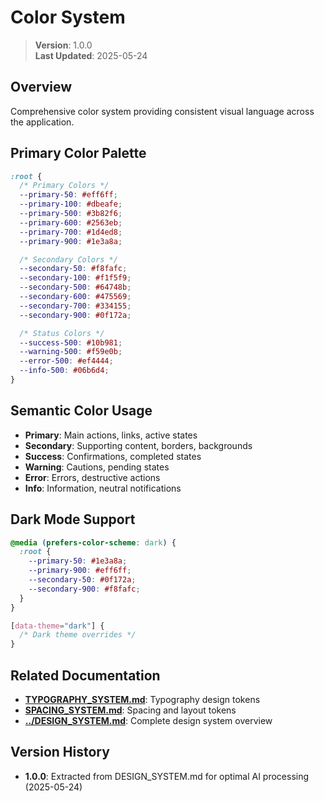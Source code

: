
# Color System

> **Version**: 1.0.0  
> **Last Updated**: 2025-05-24

## Overview

Comprehensive color system providing consistent visual language across the application.

## Primary Color Palette
```css
:root {
  /* Primary Colors */
  --primary-50: #eff6ff;
  --primary-100: #dbeafe;
  --primary-500: #3b82f6;
  --primary-600: #2563eb;
  --primary-700: #1d4ed8;
  --primary-900: #1e3a8a;

  /* Secondary Colors */
  --secondary-50: #f8fafc;
  --secondary-100: #f1f5f9;
  --secondary-500: #64748b;
  --secondary-600: #475569;
  --secondary-700: #334155;
  --secondary-900: #0f172a;

  /* Status Colors */
  --success-500: #10b981;
  --warning-500: #f59e0b;
  --error-500: #ef4444;
  --info-500: #06b6d4;
}
```

## Semantic Color Usage
- **Primary**: Main actions, links, active states
- **Secondary**: Supporting content, borders, backgrounds
- **Success**: Confirmations, completed states
- **Warning**: Cautions, pending states
- **Error**: Errors, destructive actions
- **Info**: Information, neutral notifications

## Dark Mode Support
```css
@media (prefers-color-scheme: dark) {
  :root {
    --primary-50: #1e3a8a;
    --primary-900: #eff6ff;
    --secondary-50: #0f172a;
    --secondary-900: #f8fafc;
  }
}

[data-theme="dark"] {
  /* Dark theme overrides */
}
```

## Related Documentation

- **[TYPOGRAPHY_SYSTEM.md](TYPOGRAPHY_SYSTEM.md)**: Typography design tokens
- **[SPACING_SYSTEM.md](SPACING_SYSTEM.md)**: Spacing and layout tokens
- **[../DESIGN_SYSTEM.md](../DESIGN_SYSTEM.md)**: Complete design system overview

## Version History

- **1.0.0**: Extracted from DESIGN_SYSTEM.md for optimal AI processing (2025-05-24)
